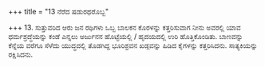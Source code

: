 +++
title = "13 ನೆರೆದ ಷಡುರಥರೊಬ್ಬ"

+++
13. ಸುತ್ತುವರಿದ ಆರು ಜನ ರಥಿಗಳು ಒಬ್ಬ ಬಾಲಕನ ಕೊರಳನ್ನು ಕತ್ತರಿಸುವಾಗ ನೀನು ಅವರಲ್ಲಿ ಯಾವ ಧರ್ಮಶ್ರದ್ಧೆಯನ್ನು ಕಂಡೆ ಎನ್ನಲು ಅರ್ಜುನನ ಹೊಟ್ಟೆಯಲ್ಲಿ / ಹೃದಯದಲ್ಲಿ ಉರಿ ಹೊತ್ತಿಕೊಂಡಿತು. ಬಾಣವನ್ನು ಕೆನ್ನೆಯ ವರೆಗೂ ಸೆಳೆದು ಯುದ್ಧದಲ್ಲಿ ತೊಡಗಿದ್ದ ಭೂರಿಶ್ರವನ ಖಡ್ಗವನ್ನು ಹಿಡಿದ ಕೈಗಳನ್ನು ಕತ್ತರಿಸಿದನು. ಸಾತ್ಯಕಿಯನ್ನು ರಕ್ಷಿಸಿದನು.